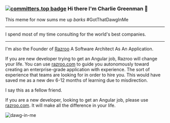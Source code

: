 ### [![committers.top badge](https://user-badge.committers.top/worldwide_private/Octomerger.svg)](https://user-badge.committers.top/worldwide_private/Octomerger) Hi there I'm Charlie Greenman 👋


This meme for now sums me up *barks* #GotThatDawgInMe

<hr>

I spend most of my time consulting for the world's best companies. 

<hr>

I'm also the Founder of [Razroo](razroo.com) A Software Architect As An Application. 

If you are new developer trying to get an Angular job, Razroo will change your life. You can use [razroo.com](razroo.com) to guide you autonomously toward creating an enterprise-grade application with experience. The sort of experience that teams are looking for in order to hire you. This would have saved me as a new dev 6-12 months of learning due to misdirection.

I say this as a fellow friend.

If you are a new developer, looking to get an Angular job, please use [razroo.com](razroo.com). It will make all the difference in your life.

![dawg-in-me](https://github.com/CharlieGreenman/CharlieGreenman/assets/8540141/5dd58895-7d31-4d7d-ad24-198e3c439a91)
